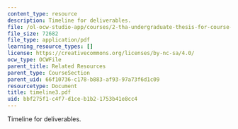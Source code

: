 ```yaml
---
content_type: resource
description: Timeline for deliverables.
file: /ol-ocw-studio-app/courses/2-tha-undergraduate-thesis-for-course-2-a-january-iap-2007/bbf275f1c4f7d1ceb1b21753b41e8cc4_timeline3.pdf
file_size: 72682
file_type: application/pdf
learning_resource_types: []
license: https://creativecommons.org/licenses/by-nc-sa/4.0/
ocw_type: OCWFile
parent_title: Related Resources
parent_type: CourseSection
parent_uid: 66f10736-c178-b883-af93-97a73f6d1c09
resourcetype: Document
title: timeline3.pdf
uid: bbf275f1-c4f7-d1ce-b1b2-1753b41e8cc4
---
```

Timeline for deliverables.